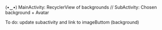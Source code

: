 (•‿•)
MainActivity: RecyclerView of backgrounds //
SubActivity: Chosen background + Avatar 

To do:
update subactivity and link to imageButtom (background)
